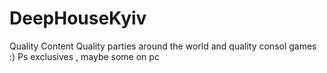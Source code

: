 # DeepHouseKyiv
Quality Content
Quality parties around the world and quality consol games :)
Ps exclusives , maybe some on pc
